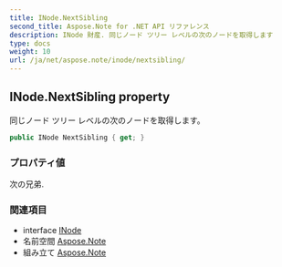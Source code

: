 ```yaml
---
title: INode.NextSibling
second_title: Aspose.Note for .NET API リファレンス
description: INode 財産. 同じノード ツリー レベルの次のノードを取得します
type: docs
weight: 10
url: /ja/net/aspose.note/inode/nextsibling/
---
```

## INode.NextSibling property

同じノード ツリー レベルの次のノードを取得します。

```csharp
public INode NextSibling { get; }
```

### プロパティ値

次の兄弟.

### 関連項目

* interface [INode](../)
* 名前空間 [Aspose.Note](../../inode/)
* 組み立て [Aspose.Note](../../../)


